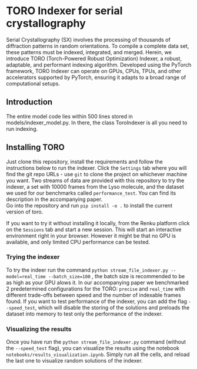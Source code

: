 # TORO Indexer for serial crystallography

Serial Crystallography (SX) involves the processing of thousands of diffraction patterns in random orientations. 
To compile a complete data set, these patterns must be indexed, integrated, and merged. 
Herein, we introduce TORO (Torch-Powered Robust Optimization) Indexer, a robust, adaptable, and performant indexing algorithm. 
Developed using the PyTorch framework, TORO Indexer can operate on GPUs, CPUs, TPUs, and other accelerators supported by PyTorch, 
ensuring it adapts to a broad range of computational setups.

## Introduction

The entire model code lies within 500 lines stored in models/indexer_model.py. In there, the class ToroIndexer is all you need to run indexing.

## Installing TORO
Just clone this repository, install the requirements and follow the instructions below to run the indexer.
Click the `Settings` tab where you will find the
git repo URLs - use `git` to clone the project on whichever machine you want.
Two streams of data are provided with this repository to try the indexer, a set with 10000 frames from the Lyso molecule, 
and the dataset we used for our benchmarks called `performance_test`. You can find its description in the accompanying paper.  
Go into the repository and run `pip install -e .` to install the current version of toro. 

If you want to try it without installing it locally, from the Renku platform click on the `Sessions` tab and start a new session.
This will start an interactive environment right in your browser. 
However it might be that no GPU is available, and only limited CPU performance can be tested.




### Trying the indexer
To try the indeer run the command `python stream_file_indexer.py --model=real_time --batch_size=100` , the batch size is recommended to be as high as your GPU alows it.
In our accompanying paper we benchmarked 2 predetermined configurations for the TORO: `precise` and `real_time` with different trade-offs between speed and the number of indexable frames found.
If you want to test performance of the indexer, you can add the flag `--speed_test`, which will disable the storing of the solutions and preloads the dataset into memory to test only the performance of the indexer.

### Visualizing the results
Once you have run the `python stream_file_indexer.py` command (without the `--speed_test` flag), 
you can visualize the results using the notebook `notebooks/results_visualization.ipynb`. 
Simply run all the cells, and reload the last one to visualize random solutions of the indexer.
